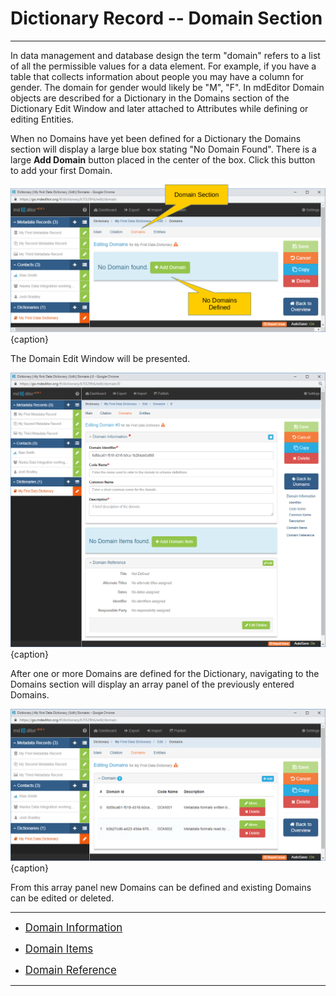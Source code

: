 # Dictionary Record -- Domain Section
---

In data management and database design the term "domain" refers to a list of all the permissible values for a data element.  For example, if you have a table that collects information about people you may have a column for <span class="md-element">gender</span>.  The domain for <span class="md-element">gender</span> would likely be "M", "F".  In mdEditor <span class="md-panel">Domain</span> objects are described for a <span class="md-panel">Dictionary</span> in the <span class="md-section">Domains</span> section of the <span class="md-panel">Dictionary</span> <span class="md-window">Edit Window</span> and later attached to <span class="md-panel">Attributes</span> while defining or editing <span class="md-panel">Entities</span>.

When no <span class="md-panel">Domains</span> have yet been defined for a <span class="md-panel">Dictionary</span> the <span class="md-section">Domains</span> section will display a large blue box stating "No Domain Found".  There is a large <strong class="btn btn-success btn-xs"> <i class="fa fa-plus"> </i> Add Domain</strong> button placed in the center of the box.  Click this button to add your first <span class="md-panel">Domain</span>.

![Domain Edit Window with no Domains Defined](/assets/reference/edit-objects/dictionary/domains/dictionary-domain1.png){caption}

The <span class="md-panel">Domain</span> <span class="md-window">Edit Window</span> will be presented.

![Domain Edit Window](/assets/reference/edit-objects/dictionary/domains/dictionary-domain2.png){caption}

After one or more <span class="md-panel">Domains</span> are defined for the <span class="md-panel">Dictionary</span>, navigating to the <span class="md-section">Domains</span> section will display an array panel of the previously entered <span class="md-panel">Domains</span>.

![Domain Array Panel](/assets/reference/edit-objects/dictionary/domains/dictionary-domain3.png){caption}

From this array panel new <span class="md-panel">Domains</span> can be defined and existing <span class="md-panel">Domains</span> can be edited or deleted.

---

 * [<span class="md-panel" style="font-size: larger">Domain Information</span>](domainInfo-panel.md)

 * [<span class="md-panel" style="font-size: larger">Domain Items</span>](domainItem-panel.md)
 
 * [<span class="md-panel" style="font-size: larger">Domain Reference</span>](domainReference-panel.md)

---
